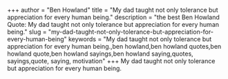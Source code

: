 +++
author = "Ben Howland"
title = "My dad taught not only tolerance but appreciation for every human being."
description = "the best Ben Howland Quote: My dad taught not only tolerance but appreciation for every human being."
slug = "my-dad-taught-not-only-tolerance-but-appreciation-for-every-human-being"
keywords = "My dad taught not only tolerance but appreciation for every human being.,ben howland,ben howland quotes,ben howland quote,ben howland sayings,ben howland saying,quotes, sayings,quote, saying, motivation"
+++
My dad taught not only tolerance but appreciation for every human being.
